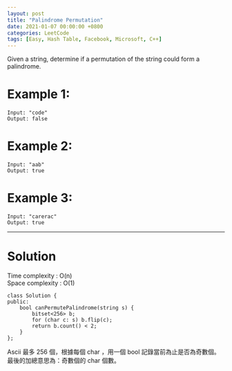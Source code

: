 ```yaml
---
layout: post
title: "Palindrome Permutation"
date: 2021-01-07 00:00:00 +0800
categories: LeetCode
tags: [Easy, Hash Table, Facebook, Microsoft, C++]
---
```

Given a string, determine if a permutation of the string could form a palindrome.

# Example 1:

	Input: "code"
	Output: false

# Example 2:

	Input: "aab"
	Output: true

# Example 3:

	Input: "carerac"
	Output: true

______________________  

# Solution  

Time complexity : O(n)  
Space complexity : O(1)  

	class Solution {
	public:
	    bool canPermutePalindrome(string s) {
	        bitset<256> b;
	        for (char c: s) b.flip(c);
	        return b.count() < 2;
	    }
	};

Ascii 最多 256 個，根據每個 char ，用一個 bool 記錄當前為止是否為奇數個。  
最後的加總意思為：奇數個的 char 個數。